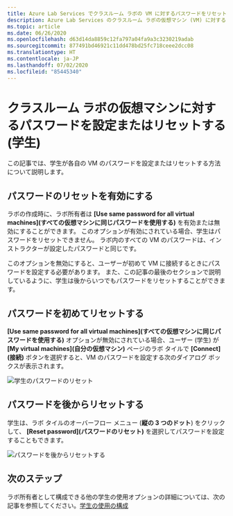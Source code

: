 ```yaml
---
title: Azure Lab Services でクラスルーム ラボの VM に対するパスワードをリセットする | Microsoft Docs
description: Azure Lab Services のクラスルーム ラボの仮想マシン (VM) に対するパスワードをリセットする方法について説明します。
ms.topic: article
ms.date: 06/26/2020
ms.openlocfilehash: d63d14da8859c12fa797a04fa9a3c3230219adab
ms.sourcegitcommit: 877491bd46921c11dd478bd25fc718ceee2dcc08
ms.translationtype: HT
ms.contentlocale: ja-JP
ms.lasthandoff: 07/02/2020
ms.locfileid: "85445340"
---
```

# <a name="set-or-reset-password-for-virtual-machines-in-classroom-labs-students"></a>クラスルーム ラボの仮想マシンに対するパスワードを設定またはリセットする (学生)
この記事では、学生が各自の VM のパスワードを設定またはリセットする方法について説明します。 

## <a name="enable-resetting-of-passwords"></a>パスワードのリセットを有効にする
ラボの作成時に、ラボ所有者は **[Use same password for all virtual machines]\(すべての仮想マシンに同じパスワードを使用する\)** を有効または無効にすることができます。 このオプションが有効にされている場合、学生はパスワードをリセットできません。 ラボ内のすべての VM のパスワードは、インストラクターが設定したパスワードと同じです。 

このオプションを無効にすると、ユーザーが初めて VM に接続するときにパスワードを設定する必要があります。 また、この記事の最後のセクションで説明しているように、学生は後からいつでもパスワードをリセットすることができます。 

## <a name="reset-password-for-the-first-time"></a>パスワードを初めてリセットする
**[Use same password for all virtual machines]\(すべての仮想マシンに同じパスワードを使用する\)** オプションが無効にされている場合、ユーザー (学生) が **[My virtual machines]\(自分の仮想マシン\)** ページのラボ タイルで **[Connect]\(接続\)** ボタンを選択すると、VM のパスワードを設定する次のダイアログ ボックスが表示されます。 

![学生のパスワードのリセット](./media/how-to-set-virtual-machine-passwords/student-set-password.png)

## <a name="reset-password-later"></a>パスワードを後からリセットする
学生は、ラボ タイルのオーバーフロー メニュー (**縦の 3 つのドット**) をクリックして、 **[Reset password]\(パスワードのリセット\)** を選択してパスワードを設定することもできます。 

![パスワードを後からリセットする](./media/how-to-set-virtual-machine-passwords/student-set-password-2.png)


## <a name="next-steps"></a>次のステップ
ラボ所有者として構成できる他の学生の使用オプションの詳細については、次の記事を参照してください。[学生の使用の構成](how-to-configure-student-usage.md)
